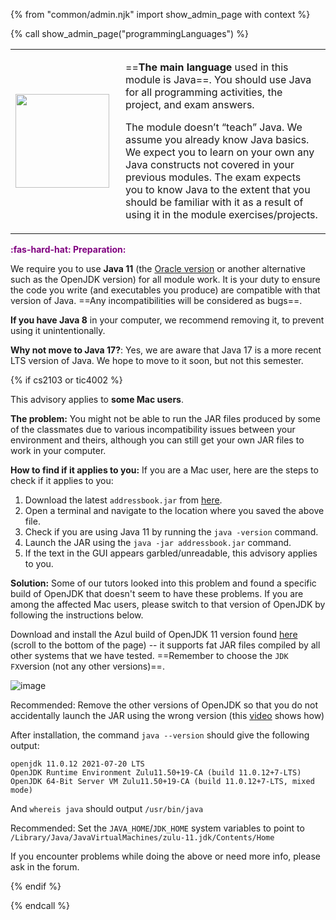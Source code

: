 {% from "common/admin.njk" import show_admin_page with context %}

{% call show_admin_page("programmingLanguages") %}
<div id="main">

<table class="two-column-content">
<tr>
<td width="160px">
 <img src="{{baseUrl}}/admin/images/JamesGosling.png" width="150px">
</td>
<td>

==**The main language** used in this module is Java==. You should use
Java for all programming activities, the project, and exam answers.

<span tags="m--cs2103">

The module doesn’t “teach” Java. We assume you already know Java basics.
We expect you to learn on your own any Java constructs not covered in your previous modules.
The exam expects you to know Java to the extent that you should be familiar with it as a result of using it in the module exercises/projects.
</span>

</td>
</tr>
</table>

<box>

<span style="color:purple">**:fas-hard-hat: Preparation:**</span>

We require you to use **Java 11** (the [Oracle version](https://www.oracle.com/java/technologies/downloads/#java11) or another alternative such as the OpenJDK version) for all module work. It is your duty to ensure the code you write (and executables you produce) are compatible with that version of Java. ==Any incompatibilities will be considered as bugs==.

**If you have Java 8** in your computer, we recommend removing it, to prevent using it unintentionally.

**Why not move to Java 17?**: Yes, we are aware that Java 17 is a more recent LTS version of Java. We hope to move to it soon, but not this semester.

{% if cs2103 or tic4002 %}

<panel type="danger" header="[IMPORTANT] Advisory for :fab-apple: Mac M1 users" expanded >

This advisory applies to **some Mac users**.

**The problem:** You might not be able to run the JAR files produced by some of the classmates due to various incompatibility issues between your environment and theirs, although you can still get your own JAR files to work in your computer.

**How to find if it applies to you:** If you are a Mac user, here are the steps to check if it applies to you:

1. Download the latest `addressbook.jar` from [here](https://github.com/se-edu/addressbook-level3/releases).
1. Open a terminal and navigate to the location where you saved the above file.
1. Check if you are using Java 11 by running the `java -version` command.
1. Launch the JAR using the `java -jar addressbook.jar` command.
1. If the text in the GUI appears garbled/unreadable, this advisory applies to you.

**Solution:** Some of our tutors looked into this problem and found a specific build of OpenJDK that doesn't seem to have these problems. If you are among the affected Mac users, please switch to that version of OpenJDK by following the instructions below.

Download and install the Azul build of OpenJDK 11 version found [here](https://www.azul.com/downloads/?version=java-11-lts&os=macos&architecture=arm-64-bit&package=jdk-fx) (scroll to the bottom of the page) -- it supports fat JAR files compiled by all other systems that we have tested. ==Remember to choose the `JDK FX`version (not any other versions)==.

![image](https://user-images.githubusercontent.com/1673303/133399726-93f98ee4-6efb-4f37-830d-46a72298ab49.png)

Recommended: Remove the other versions of OpenJDK so that you do not accidentally launch the JAR using the wrong version (this [video](https://www.youtube.com/watch?v=wwV_L3lKYYw) shows how)

After installation, the command `java --version` should give the following output:
```{.no-line-numbers}
openjdk 11.0.12 2021-07-20 LTS
OpenJDK Runtime Environment Zulu11.50+19-CA (build 11.0.12+7-LTS)
OpenJDK 64-Bit Server VM Zulu11.50+19-CA (build 11.0.12+7-LTS, mixed mode)
```

And `whereis java` should output `/usr/bin/java`

Recommended: Set the `JAVA_HOME`/`JDK_HOME` system variables to point to `/Library/Java/JavaVirtualMachines/zulu-11.jdk/Contents/Home`

If you encounter problems while doing the above or need more info, please ask in the forum.
</panel>



{% endif %}
</box>

</div>

{% endcall %}
